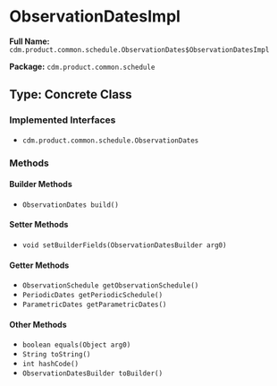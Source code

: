 # ObservationDatesImpl

**Full Name:** `cdm.product.common.schedule.ObservationDates$ObservationDatesImpl`

**Package:** `cdm.product.common.schedule`

## Type: Concrete Class

### Implemented Interfaces

- `cdm.product.common.schedule.ObservationDates`

### Methods

#### Builder Methods

- `ObservationDates build()`

#### Setter Methods

- `void setBuilderFields(ObservationDatesBuilder arg0)`

#### Getter Methods

- `ObservationSchedule getObservationSchedule()`
- `PeriodicDates getPeriodicSchedule()`
- `ParametricDates getParametricDates()`

#### Other Methods

- `boolean equals(Object arg0)`
- `String toString()`
- `int hashCode()`
- `ObservationDatesBuilder toBuilder()`

